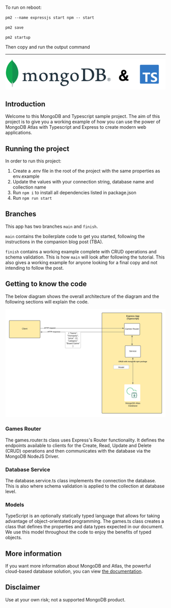 To run on reboot:

`pm2 --name expressjs start npm -- start`

`pm2 save`

`pm2 startup`

Then copy and run the output command

----------------------------

![MongoDB and Typescript logo banner](./images/banner.png)

## Introduction

Welcome to this MongoDB and Typescript sample project.
The aim of this project is to give you a working example of how you can use the power of MongoDB Atlas with Typescript and Express to create modern web applications.

## Running the project

In order to run this project:

1. Create a .env file in the root of the project with the same properties as env.example
2. Update the values with your connection string, database name and collection name   
3. Run `npm i` to install all dependencies listed in package.json
3. Run `npm run start`

## Branches

This app has two branches `main` and `finish`.

`main` contains the boilerplate code to get you started, following the instructions in the companion blog post (TBA).

`finish` contains a working example complete with CRUD operations and schema validation. This is how `main` will look after following the tutorial. This also gives a working example for anyone looking for a final copy and not intending to follow the post.

## Getting to know the code

The below diagram shows the overall architecture of the diagram and the following sections will explain the code.

![Architecture diagram of the application](./images/diagram.png)

### Games Router

The games.router.ts class uses Express's Router functionality. It defines the endpoints available to clients for the Create, Read, Update and Delete (CRUD) operations and then communicates with the database via the MongoDB NodeJS Driver.

### Database Service

The database.service.ts class implements the connection the database. This is also where schema validation is applied to the collection at database level.

### Models

TypeScript is an optionally statically typed language that allows for taking advantage of object-orientated programming. The games.ts class creates a class that defines the properties and data types expected in our document. We use this model throughout the code to enjoy the benefits of typed objects.

## More information

If you want more information about MongoDB and Atlas, the powerful cloud-based database solution, you can view [the documentation](https://docs.atlas.mongodb.com/).

## Disclaimer

Use at your own risk; not a supported MongoDB product.
